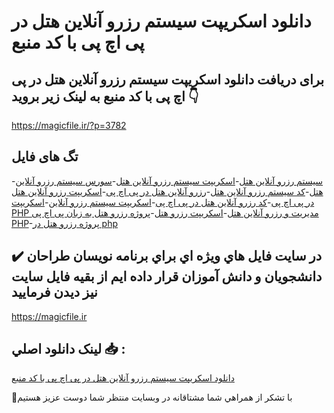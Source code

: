 # دانلود اسکریپت سیستم رزرو آنلاین هتل در پی اچ پی با کد منبع

## برای دریافت دانلود اسکریپت سیستم رزرو آنلاین هتل در پی اچ پی با کد منبع به لینک زیر بروید 👇

https://magicfile.ir/?p=3782

## تگ های فایل

-[سیستم رزرو آنلاین هتل](https://magicfile.ir/product/%d8%a7%d8%b3%da%a9%d8%b1%db%8c%d9%be%d8%aa%d8%b3%db%8c%d8%b3%d8%aa%d9%85-%d8%b1%d8%b2%d8%b1%d9%88-%d8%a2%d9%86%d9%84%d8%a7%db%8c%d9%86-%d9%87%d8%aa%d9%84-%d8%af%d8%b1-%d9%be%db%8c-%d8%a7%da%86-%d9%be%db%8c/)-[اسکریپت سیستم رزرو آنلاین هتل](https://magicfile.ir/product/%d8%a7%d8%b3%da%a9%d8%b1%db%8c%d9%be%d8%aa%d8%b3%db%8c%d8%b3%d8%aa%d9%85-%d8%b1%d8%b2%d8%b1%d9%88-%d8%a2%d9%86%d9%84%d8%a7%db%8c%d9%86-%d9%87%d8%aa%d9%84-%d8%af%d8%b1-%d9%be%db%8c-%d8%a7%da%86-%d9%be%db%8c/)-[سورس سیستم رزرو آنلاین هتل](https://magicfile.ir/product/%d8%a7%d8%b3%da%a9%d8%b1%db%8c%d9%be%d8%aa%d8%b3%db%8c%d8%b3%d8%aa%d9%85-%d8%b1%d8%b2%d8%b1%d9%88-%d8%a2%d9%86%d9%84%d8%a7%db%8c%d9%86-%d9%87%d8%aa%d9%84-%d8%af%d8%b1-%d9%be%db%8c-%d8%a7%da%86-%d9%be%db%8c/)-[کد سیستم رزرو آنلاین هتل](https://magicfile.ir/product/%d8%a7%d8%b3%da%a9%d8%b1%db%8c%d9%be%d8%aa%d8%b3%db%8c%d8%b3%d8%aa%d9%85-%d8%b1%d8%b2%d8%b1%d9%88-%d8%a2%d9%86%d9%84%d8%a7%db%8c%d9%86-%d9%87%d8%aa%d9%84-%d8%af%d8%b1-%d9%be%db%8c-%d8%a7%da%86-%d9%be%db%8c/)-[رزرو آنلاین هتل در پی اچ پی](https://magicfile.ir/product/%d8%a7%d8%b3%da%a9%d8%b1%db%8c%d9%be%d8%aa%d8%b3%db%8c%d8%b3%d8%aa%d9%85-%d8%b1%d8%b2%d8%b1%d9%88-%d8%a2%d9%86%d9%84%d8%a7%db%8c%d9%86-%d9%87%d8%aa%d9%84-%d8%af%d8%b1-%d9%be%db%8c-%d8%a7%da%86-%d9%be%db%8c/)-[اسکریپت رزرو آنلاین هتل در پی اچ پی](https://magicfile.ir/product/%d8%a7%d8%b3%da%a9%d8%b1%db%8c%d9%be%d8%aa%d8%b3%db%8c%d8%b3%d8%aa%d9%85-%d8%b1%d8%b2%d8%b1%d9%88-%d8%a2%d9%86%d9%84%d8%a7%db%8c%d9%86-%d9%87%d8%aa%d9%84-%d8%af%d8%b1-%d9%be%db%8c-%d8%a7%da%86-%d9%be%db%8c/)-[کد رزرو آنلاین هتل در پی اچ پی](https://magicfile.ir/product/%d8%a7%d8%b3%da%a9%d8%b1%db%8c%d9%be%d8%aa%d8%b3%db%8c%d8%b3%d8%aa%d9%85-%d8%b1%d8%b2%d8%b1%d9%88-%d8%a2%d9%86%d9%84%d8%a7%db%8c%d9%86-%d9%87%d8%aa%d9%84-%d8%af%d8%b1-%d9%be%db%8c-%d8%a7%da%86-%d9%be%db%8c/)-[اسکریپت سیستم رزرو آنلاین](https://magicfile.ir/product/%d8%a7%d8%b3%da%a9%d8%b1%db%8c%d9%be%d8%aa%d8%b3%db%8c%d8%b3%d8%aa%d9%85-%d8%b1%d8%b2%d8%b1%d9%88-%d8%a2%d9%86%d9%84%d8%a7%db%8c%d9%86-%d9%87%d8%aa%d9%84-%d8%af%d8%b1-%d9%be%db%8c-%d8%a7%da%86-%d9%be%db%8c/)-[اسکریپت PHP مدیریت و رزرو آنلاین هتل](https://magicfile.ir/product/%d8%a7%d8%b3%da%a9%d8%b1%db%8c%d9%be%d8%aa%d8%b3%db%8c%d8%b3%d8%aa%d9%85-%d8%b1%d8%b2%d8%b1%d9%88-%d8%a2%d9%86%d9%84%d8%a7%db%8c%d9%86-%d9%87%d8%aa%d9%84-%d8%af%d8%b1-%d9%be%db%8c-%d8%a7%da%86-%d9%be%db%8c/)-[اسکریپت رزرو هتل](https://magicfile.ir/product/%d8%a7%d8%b3%da%a9%d8%b1%db%8c%d9%be%d8%aa%d8%b3%db%8c%d8%b3%d8%aa%d9%85-%d8%b1%d8%b2%d8%b1%d9%88-%d8%a2%d9%86%d9%84%d8%a7%db%8c%d9%86-%d9%87%d8%aa%d9%84-%d8%af%d8%b1-%d9%be%db%8c-%d8%a7%da%86-%d9%be%db%8c/)-[پروژه رزرو هتل به زبان پی اچ پی PHP](https://magicfile.ir/product/%d8%a7%d8%b3%da%a9%d8%b1%db%8c%d9%be%d8%aa%d8%b3%db%8c%d8%b3%d8%aa%d9%85-%d8%b1%d8%b2%d8%b1%d9%88-%d8%a2%d9%86%d9%84%d8%a7%db%8c%d9%86-%d9%87%d8%aa%d9%84-%d8%af%d8%b1-%d9%be%db%8c-%d8%a7%da%86-%d9%be%db%8c/)-[پروژه رزرو هتل در php ](https://magicfile.ir/product/%d8%a7%d8%b3%da%a9%d8%b1%db%8c%d9%be%d8%aa%d8%b3%db%8c%d8%b3%d8%aa%d9%85-%d8%b1%d8%b2%d8%b1%d9%88-%d8%a2%d9%86%d9%84%d8%a7%db%8c%d9%86-%d9%87%d8%aa%d9%84-%d8%af%d8%b1-%d9%be%db%8c-%d8%a7%da%86-%d9%be%db%8c/)

## ✔️ در سايت فايل هاي ويژه اي براي برنامه نويسان طراحان دانشجويان و دانش آموزان قرار داده ايم از بقيه فايل سايت نيز ديدن فرماييد

https://magicfile.ir


## لينک دانلود اصلي 📥 :

[دانلود اسکریپت سیستم رزرو آنلاین هتل در پی اچ پی با کد منبع](https://magicfile.ir/product/%d8%a7%d8%b3%da%a9%d8%b1%db%8c%d9%be%d8%aa%d8%b3%db%8c%d8%b3%d8%aa%d9%85-%d8%b1%d8%b2%d8%b1%d9%88-%d8%a2%d9%86%d9%84%d8%a7%db%8c%d9%86-%d9%87%d8%aa%d9%84-%d8%af%d8%b1-%d9%be%db%8c-%d8%a7%da%86-%d9%be%db%8c/) 


🙏با تشکر از همراهي شما مشتاقانه در وبسایت منتظر شما دوست عزیز هستیم

